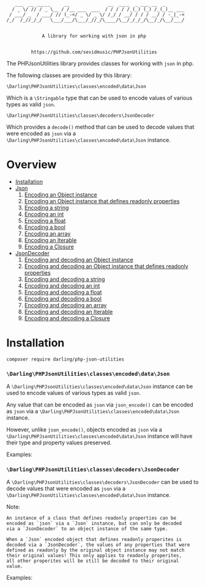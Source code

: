 ```
   ___  __ _____     __              __  ____  _ ___ __  _
  / _ \/ // / _ \__ / /__ ___  ___  / / / / /_(_) (_) /_(_)__ ___
 / ___/ _  / ___/ // (_-</ _ \/ _ \/ /_/ / __/ / / / __/ / -_|_-<
/_/  /_//_/_/   \___/___/\___/_//_/\____/\__/_/_/_/\__/_/\__/___/


             A library for working with json in php


         https://github.com/sevidmusic/PHPJsonUtilities

```

The PHPJsonUtilities library provides classes for working with
`json` in php.

The following classes are provided by this library:

```
\Darling\PHPJsonUtilities\classes\encoded\data\Json
```
Which is a `\Stringable` type that can be used to encode values of
various types as valid `json`.

```
\Darling\PHPJsonUtilities\classes\decoders\JsonDecoder
```

Which provides a `decode()` method that can be used
to decode values that were encoded as `json` via a
`\Darling\PHPJsonUtilities\classes\encoded\data\Json`
instance.

# Overview

- [Installation](#installation)
- [Json](#darlingphpjsonutilitiesclassesencodeddatajson)
    1. [Encoding an Object instance](#encodingaobjectinstance)
    2. [Encoding an Object instance that defines readonly properties](#encodingaobjectinstancethatdefinesreadonlyproperties)
    3. [Encoding a string](#encodingastring)
    4. [Encoding an int](#encodingaint)
    5. [Encoding a float](#encodingafloat)
    6. [Encoding a bool](#encodingabool)
    7. [Encoding an array](#encodinganarray)
    8. [Encoding an Iterable](#encodinganiterable)
    9. [Encoding a Closure](#encodingaclosure)
- [JsonDecoder](#darlingphpjsonutilitiesclassesdecodersjsondecoder)
    1. [Encoding and decoding an Object instance](#encodingaobjectinstance)
    2. [Encoding and decoding an Object instance that defines readonly properties](#encodingaobjectinstancethatdefinesreadonlyproperties)
    3. [Encoding and decoding a string](#encodingastring)
    4. [Encoding and decoding an int](#encodingaint)
    5. [Encoding and decoding a float](#encodingafloat)
    6. [Encoding and decoding a bool](#encodingabool)
    7. [Encoding and decoding an array](#encodinganarray)
    8. [Encoding and decoding an Iterable](#encodinganiterable)
    9. [Encoding and decoding a Closure](#encodingaclosure)

# Installation

```
composer require darling/php-json-utilities
```

### `\Darling\PHPJsonUtilities\classes\encoded\data\Json`

A `\Darling\PHPJsonUtilities\classes\encoded\data\Json` instance can
be used to encode values of various types as valid `json`.

Any value that can be encoded as `json` via `json_encode()`
can be encoded as `json` via a
`\Darling\PHPJsonUtilities\classes\encoded\data\Json` instance.

However, unlike `json_encode()`, objects encoded as `json` via a
`\Darling\PHPJsonUtilities\classes\encoded\data\Json` instance
will have their type and property values preserved.

Examples:


### `\Darling\PHPJsonUtilities\classes\decoders\JsonDecoder`

A `\Darling\PHPJsonUtilities\classes\decoders\JsonDecoder` can
be used to decode values that were encoded as `json` via a
`\Darling\PHPJsonUtilities\classes\encoded\data\Json` instance.

Note:

```
An instance of a class that defines readonly properties can be
encoded as `json` via a `Json` instance, but can only be decoded
via a `JsonDecoder` to an object instance of the same type.

When a `Json` encoded object that defines readonly properites is
decoded via a `JsonDecoder`, the values of any properties that were
defined as readonly by the original object instance may not match
their original values! This only applies to readonly properites,
all other properites will be still be decoded to their original
value.

```

Examples:

```

```
